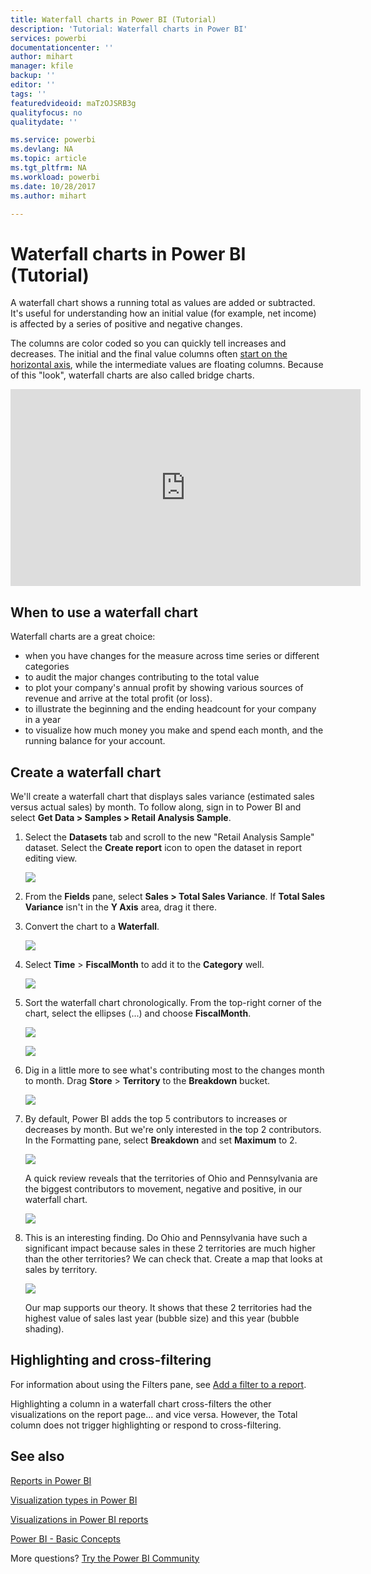 ```yaml
---
title: Waterfall charts in Power BI (Tutorial)
description: 'Tutorial: Waterfall charts in Power BI'
services: powerbi
documentationcenter: ''
author: mihart
manager: kfile
backup: ''
editor: ''
tags: ''
featuredvideoid: maTzOJSRB3g
qualityfocus: no
qualitydate: ''

ms.service: powerbi
ms.devlang: NA
ms.topic: article
ms.tgt_pltfrm: NA
ms.workload: powerbi
ms.date: 10/28/2017
ms.author: mihart

---
```

# Waterfall charts in Power BI (Tutorial)
A waterfall chart shows a running total as values are added or subtracted. It's useful for understanding how an initial value (for example, net income) is affected by a series of positive and negative changes.

The columns are color coded so you can quickly tell increases and decreases. The initial and the final value columns often [start on the horizontal axis](https://support.office.com/article/Create-a-waterfall-chart-in-Office-2016-for-Windows-8de1ece4-ff21-4d37-acd7-546f5527f185#BKMK_Float "start on the horizontal axis"), while the intermediate values are floating columns. Because of this "look", waterfall charts are also called bridge charts.

<iframe width="560" height="315" src="https://www.youtube.com/embed/maTzOJSRB3g?list=PL1N57mwBHtN0JFoKSR0n-tBkUJHeMP2cP" frameborder="0" allowfullscreen></iframe>

## When to use a waterfall chart
Waterfall charts are a great choice:

* when you have changes for the measure across time series or different categories
* to audit the major changes contributing to the total value
* to plot your company's annual profit by showing various sources of revenue and arrive at the total profit (or loss).
* to illustrate the beginning and the ending headcount for your company in a year
* to visualize how much money you make and spend each month, and the running balance for your account. 

## Create a waterfall chart
We'll create a waterfall chart that displays sales variance (estimated sales versus actual sales) by month. To follow along, sign in to Power BI and select **Get Data \> Samples \> Retail Analysis Sample**. 

1. Select the **Datasets** tab and scroll to the new "Retail Analysis Sample" dataset.  Select the **Create report** icon to open the dataset in report editing view. 
   
    ![](media/power-bi-visualization-waterfall-charts/power-bi-waterfall-report.png)
2. From the **Fields** pane, select **Sales \> Total Sales Variance**. If **Total Sales Variance** isn't in the **Y Axis** area, drag it there.
3. Convert the chart to a **Waterfall**. 
   
    ![](media/power-bi-visualization-waterfall-charts/convertwaterfall.png)
4. Select **Time** \> **FiscalMonth** to add it to the **Category** well. 
   
    ![](media/power-bi-visualization-waterfall-charts/power-bi-waterfall.png)
5. Sort the waterfall chart chronologically. From the top-right corner of the chart, select the ellipses (...) and choose **FiscalMonth**.
   
    ![](media/power-bi-visualization-waterfall-charts/power-bi-waterfall-sort.png)
   
    ![](media/power-bi-visualization-waterfall-charts/power-bi-waterfall-sorted.png)
6. Dig in a little more to see what's contributing most to the changes month to month. Drag **Store** > **Territory** to the **Breakdown** bucket.
   
    ![](media/power-bi-visualization-waterfall-charts/power-bi-waterfall-breakdown.png)
7. By default, Power BI adds the top 5 contributors to increases or decreases by month. But we're only interested in the top 2 contributors.  In the Formatting pane, select **Breakdown** and set **Maximum** to 2.
   
    ![](media/power-bi-visualization-waterfall-charts/power-bi-waterfall-breakdown-maximum.png)
   
    A quick review reveals that the territories of Ohio and Pennsylvania are the biggest contributors to movement, negative and positive, in our waterfall chart. 
   
    ![](media/power-bi-visualization-waterfall-charts/power-bi-waterfall-axis.png)
8. This is an interesting finding. Do Ohio and Pennsylvania have such a significant impact because sales in these 2 territories are much higher than the other territories?  We can check that. Create a map that looks at sales by territory.  
   
    ![](media/power-bi-visualization-waterfall-charts/power-bi-map.png)
   
    Our map supports our theory.  It shows that these 2 territories had the highest value of sales last year (bubble size) and this year (bubble shading).

## Highlighting and cross-filtering
For information about using the Filters pane, see [Add a filter to a report](power-bi-report-add-filter.md).

Highlighting a column in a waterfall chart cross-filters the other visualizations on the report page... and vice versa. However, the Total column does not trigger highlighting or respond to cross-filtering.

## See also
[Reports in Power BI](service-reports.md)

[Visualization types in Power BI](power-bi-visualization-types-for-reports-and-q-and-a.md)

[Visualizations in Power BI reports](power-bi-report-visualizations.md)

[Power BI - Basic Concepts](service-basic-concepts.md)

More questions? [Try the Power BI Community](http://community.powerbi.com/)

